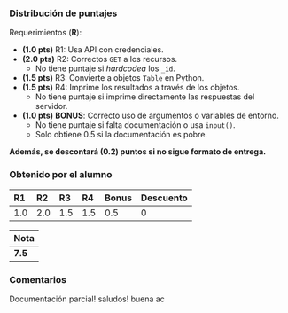 
### Distribución de puntajes

Requerimientos (**R**):

* **(1.0 pts)** R1: Usa API con credenciales.
* **(2.0 pts)** R2: Correctos `GET` a los recursos.
  * No tiene puntaje si *hardcodea* los `_id`.
* **(1.5 pts)** R3: Convierte a objetos `Table` en Python.
* **(1.5 pts)** R4: Imprime los resultados a través de los objetos.
  * No tiene puntaje si imprime directamente las respuestas del servidor.
* **(1.0 pts)** **BONUS**: Correcto uso de argumentos o variables de entorno.
  * No tiene puntaje si falta documentación o usa `input()`.
  * Solo obtiene 0.5 si la documentación es pobre.

**Además, se descontará (0.2) puntos si no sigue formato de entrega.**

### Obtenido por el alumno
| R1 | R2 | R3 | R4 | Bonus | Descuento |
|:---|:---|:---|:---|:---|:----------|
| 1.0 | 2.0 | 1.5 | 1.5 | 0.5 | 0 |

| Nota |
|:-----|
| **7.5** |

### Comentarios

Documentación parcial!
saludos!
buena ac
